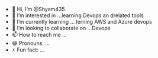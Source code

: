 - 👋 Hi, I’m @Shyam435
- 👀 I’m interested in ...learning Devops an drelated tools
- 🌱 I’m currently learning ... lerning AWS and Azure devops
- 💞️ I’m looking to collaborate on ...Devops
- 📫 How to reach me ...
- 😄 Pronouns: ...
- ⚡ Fun fact: ...

<!---
Shyam435/Shyam435 is a ✨ special ✨ repository because its `README.md` (this file) appears on your GitHub profile.
You can click the Preview link to take a look at your changes.
--->
